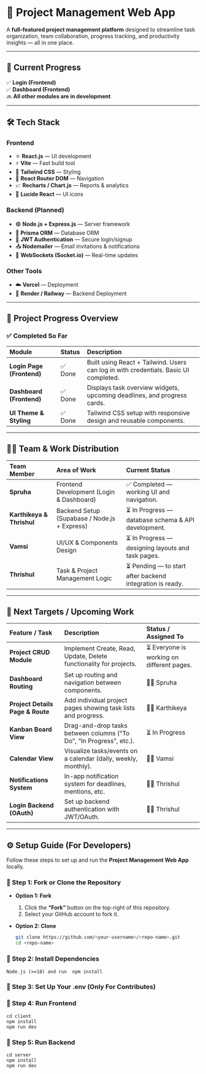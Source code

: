 # 🧩 Project Management Web App

A **full-featured project management platform** designed to streamline task organization, team collaboration, progress tracking, and productivity insights — all in one place.

---

## 🚧 Current Progress
✅ **Login (Frontend)**  
✅ **Dashboard (Frontend)**  
🔜 **All other modules are in development**

---

## 🛠️ Tech Stack

### **Frontend**
- ⚛️ **React.js** — UI development  
- ⚡ **Vite** — Fast build tool  
- 🎨 **Tailwind CSS** — Styling  
- 🧭 **React Router DOM** — Navigation  
- 📈 **Recharts / Chart.js** — Reports & analytics  
- 💬 **Lucide React** — UI icons  

### **Backend (Planned)**
- 🟢 **Node.js + Express.js** — Server framework  
- 🍃 **Prisma ORM** — Database ORM  
- 🧠 **JWT Authentication** — Secure login/signup  
- 📤 **Nodemailer** — Email invitations & notifications  
- 📡 **WebSockets (Socket.io)** — Real-time updates  

### **Other Tools**
- ☁️ **Vercel** — Deployment  
- 🧱 **Render / Railway** — Backend Deployment  

---

## 🧭 Project Progress Overview

### ✅ **Completed So Far**
| Module | Status | Description |
|:--------|:--------|:-------------|
| **Login Page (Frontend)** | ✅ Done | Built using React + Tailwind. Users can log in with credentials. Basic UI completed. |
| **Dashboard (Frontend)** | ✅ Done | Displays task overview widgets, upcoming deadlines, and progress cards. |
| **UI Theme & Styling** | ✅ Done | Tailwind CSS setup with responsive design and reusable components. |

---

## 👨‍💻 **Team & Work Distribution**
| Team Member | Area of Work | Current Status |
|:-------------|:--------------|:----------------|
| **Spruha** | Frontend Development (Login & Dashboard) | ✅ Completed — working UI and navigation. |
| **Karthikeya & Thrishul** | Backend Setup (Supabase / Node.js + Express) | ⏳ In Progress — database schema & API development. |
| **Vamsi** | UI/UX & Components Design | ⏳ In Progress — designing layouts and task pages. |
| **Thrishul** | Task & Project Management Logic | ⏳ Pending — to start after backend integration is ready. |

---

## 🎯 **Next Targets / Upcoming Work**
| Feature / Task | Description | Status / Assigned To |
|:----------------|:-------------|:----------------------|
| **Project CRUD Module** | Implement Create, Read, Update, Delete functionality for projects. | ⏳ Everyone is working on different pages. |
| **Dashboard Routing** | Set up routing and navigation between components. | 🧑‍💻 Spruha |
| **Project Details Page & Route** | Add individual project pages showing task lists and progress. | 🧑‍💻 Karthikeya |
| **Kanban Board View** | Drag-and-drop tasks between columns (“To Do”, “In Progress”, etc.). | ⏳ In Progress |
| **Calendar View** | Visualize tasks/events on a calendar (daily, weekly, monthly). | 🧑‍💻 Vamsi |
| **Notifications System** | In-app notification system for deadlines, mentions, etc. | 🧑‍💻 Thrishul |
| **Login Backend (OAuth)** | Set up backend authentication with JWT/OAuth. | 🧑‍💻 Thrishul |

---

## ⚙️ **Setup Guide (For Developers)**

Follow these steps to set up and run the **Project Management Web App** locally.

### 🧾 Step 1: Fork or Clone the Repository
- **Option 1: Fork**
  1. Click the **“Fork”** button on the top-right of this repository.
  2. Select your GitHub account to fork it.

- **Option 2: Clone**
  ```bash
  git clone https://github.com/<your-username>/<repo-name>.git
  cd <repo-name>

### 🧾 Step 2: Install Dependencies
    Node.js (>=18) and run  npm install
### 🧾 Step 3: Set Up Your .env (Only For Contributes)
### 🧾 Step 4: Run Frontend 
    cd client
    npm install
    npm run dev
### 🧾 Step 5: Run Backend
    cd server
    npm install
    npm run dev





